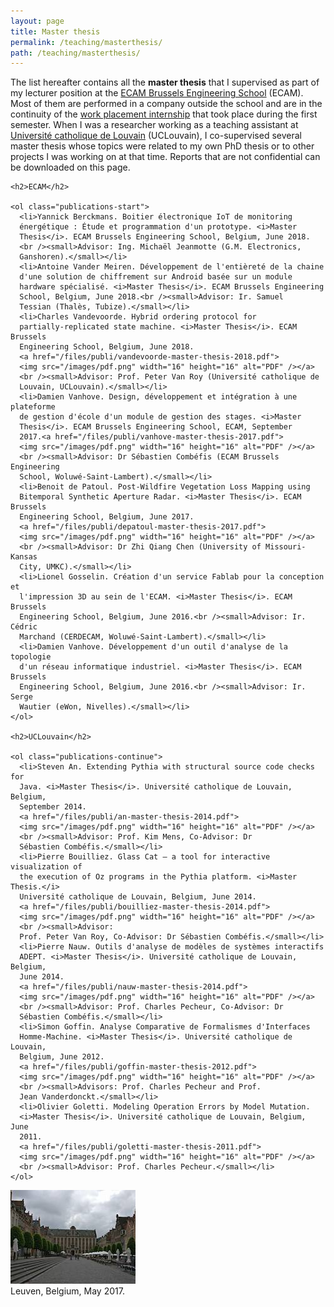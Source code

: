 ```yaml
---
layout: page
title: Master thesis
permalink: /teaching/masterthesis/
path: /teaching/masterthesis/
---
```


<div class="page-col-wrapper">
  <div class="page-col page-col-1">
    <p>The list hereafter contains all the <b>master thesis</b> that I
    supervised as part of my lecturer position at the
    <a href="https://www.vinci.be/fr-be/ecam">ECAM Brussels Engineering
    School</a> (ECAM). Most of them are performed in a company outside the
    school and are in the continuity of the
    <a href="/teaching/internships/supervision/">work placement 
    internship</a> that took place during the first semester. When I was a
    researcher working as a teaching assistant at
    <a href="https://www.uclouvain.be/en">Université catholique de
    Louvain</a> (UCLouvain), I co-supervised several master thesis whose topics
    were related to my own PhD thesis or to other projects I was working on at
    that time. Reports that are not confidential can be downloaded on this page.</p>

    <h2>ECAM</h2>

    <ol class="publications-start">
      <li>Yannick Berckmans. Boitier électronique IoT de monitoring
      énergétique : Étude et programmation d'un prototype. <i>Master
      Thesis</i>. ECAM Brussels Engineering School, Belgium, June 2018.
      <br /><small>Advisor: Ing. Michaël Jeanmotte (G.M. Electronics,
      Ganshoren).</small></li>
      <li>Antoine Vander Meiren. Développement de l'entièreté de la chaine
      d'une solution de chiffrement sur Android basée sur un module
      hardware spécialisé. <i>Master Thesis</i>. ECAM Brussels Engineering
      School, Belgium, June 2018.<br /><small>Advisor: Ir. Samuel
      Tessian (Thalès, Tubize).</small></li>
      <li>Charles Vandevoorde. Hybrid ordering protocol for
      partially-replicated state machine. <i>Master Thesis</i>. ECAM Brussels
      Engineering School, Belgium, June 2018.
      <a href="/files/publi/vandevoorde-master-thesis-2018.pdf">
      <img src="/images/pdf.png" width="16" height="16" alt="PDF" /></a>
      <br /><small>Advisor: Prof. Peter Van Roy (Université catholique de
      Louvain, UCLouvain).</small></li>
      <li>Damien Vanhove. Design, développement et intégration à une plateforme
      de gestion d'école d'un module de gestion des stages. <i>Master
      Thesis</i>. ECAM Brussels Engineering School, ECAM, September
      2017.<a href="/files/publi/vanhove-master-thesis-2017.pdf">
      <img src="/images/pdf.png" width="16" height="16" alt="PDF" /></a>
      <br /><small>Advisor: Dr Sébastien Combéfis (ECAM Brussels Engineering
      School, Woluwé-Saint-Lambert).</small></li>
      <li>Benoit de Patoul. Post-Wildfire Vegetation Loss Mapping using
      Bitemporal Synthetic Aperture Radar. <i>Master Thesis</i>. ECAM Brussels
      Engineering School, Belgium, June 2017.
      <a href="/files/publi/depatoul-master-thesis-2017.pdf">
      <img src="/images/pdf.png" width="16" height="16" alt="PDF" /></a>
      <br /><small>Advisor: Dr Zhi Qiang Chen (University of Missouri-Kansas
      City, UMKC).</small></li>
      <li>Lionel Gosselin. Création d'un service Fablab pour la conception et
      l'impression 3D au sein de l'ECAM. <i>Master Thesis</i>. ECAM Brussels
      Engineering School, Belgium, June 2016.<br /><small>Advisor: Ir. Cédric
      Marchand (CERDECAM, Woluwé-Saint-Lambert).</small></li>
      <li>Damien Vanhove. Développement d'un outil d'analyse de la topologie
      d'un réseau informatique industriel. <i>Master Thesis</i>. ECAM Brussels
      Engineering School, Belgium, June 2016.<br /><small>Advisor: Ir. Serge
      Wautier (eWon, Nivelles).</small></li>
    </ol>

    <h2>UCLouvain</h2>

    <ol class="publications-continue">
      <li>Steven An. Extending Pythia with structural source code checks for
      Java. <i>Master Thesis</i>. Université catholique de Louvain, Belgium,
      September 2014.
      <a href="/files/publi/an-master-thesis-2014.pdf">
      <img src="/images/pdf.png" width="16" height="16" alt="PDF" /></a>
      <br /><small>Advisor: Prof. Kim Mens, Co-Advisor: Dr
      Sébastien Combéfis.</small></li>
      <li>Pierre Bouilliez. Glass Cat — a tool for interactive visualization of
      the execution of Oz programs in the Pythia platform. <i>Master Thesis.</i>
      Université catholique de Louvain, Belgium, June 2014.
      <a href="/files/publi/bouilliez-master-thesis-2014.pdf">
      <img src="/images/pdf.png" width="16" height="16" alt="PDF" /></a>
      <br /><small>Advisor:
      Prof. Peter Van Roy, Co-Advisor: Dr Sébastien Combéfis.</small></li>
      <li>Pierre Nauw. Outils d'analyse de modèles de systèmes interactifs
      ADEPT. <i>Master Thesis</i>. Université catholique de Louvain, Belgium,
      June 2014.
      <a href="/files/publi/nauw-master-thesis-2014.pdf">
      <img src="/images/pdf.png" width="16" height="16" alt="PDF" /></a>
      <br /><small>Advisor: Prof. Charles Pecheur, Co-Advisor: Dr
      Sébastien Combéfis.</small></li>
      <li>Simon Goffin. Analyse Comparative de Formalismes d'Interfaces
      Homme-Machine. <i>Master Thesis</i>. Université catholique de Louvain,
      Belgium, June 2012.
      <a href="/files/publi/goffin-master-thesis-2012.pdf">
      <img src="/images/pdf.png" width="16" height="16" alt="PDF" /></a>
      <br /><small>Advisors: Prof. Charles Pecheur and Prof.
      Jean Vanderdonckt.</small></li>
      <li>Olivier Goletti. Modeling Operation Errors by Model Mutation.
      <i>Master Thesis</i>. Université catholique de Louvain, Belgium, June
      2011.
      <a href="/files/publi/goletti-master-thesis-2011.pdf">
      <img src="/images/pdf.png" width="16" height="16" alt="PDF" /></a>
      <br /><small>Advisor: Prof. Charles Pecheur.</small></li>
    </ol>
  </div>
  <div class="page-col page-col-2">
    <p><img src="/images/leuven.jpg" alt="Leuven, Belgium, May 2017."
    width="200" height="150" /><br />Leuven, Belgium, May 2017.</p>
  </div>
</div>
